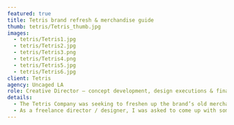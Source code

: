 ```yaml
---
featured: true
title: Tetris brand refresh & merchandise guide
thumb: tetris/Tetris_thumb.jpg
images:
  - tetris/Tetris1.jpg
  - tetris/Tetris2.jpg
  - tetris/Tetris3.png
  - tetris/Tetris4.png
  - tetris/Tetris5.jpg
  - tetris/Tetris6.jpg
client: Tetris
agency: Uncaged LA
role: Creative Director – concept development, design executions & final productions
details:
  - The Tetris Company was seeking to freshen up the brand’s old merchandise look the company and the licensees produced. We were asked to come up with a comprehensive merchandise guide to distribute to licensees that is more on trend and stylish to appeal to broader audience.
  - As a freelance director / designer, I was asked to come up with some updated creative visuals for the initial pitch of the project. My idea of turning 2D Tetriminos (dropping pieces you see in the game) into 3D shapes to "highlight life" was selected as the overarching theme for the guide. I then took over the entire project to work on the guideline layouts, numerous graphic patterns to apply to merchandise and image mockups to show these applications. I also worked on concepts for OOH campaign and social strategy for the company. 
---
```

